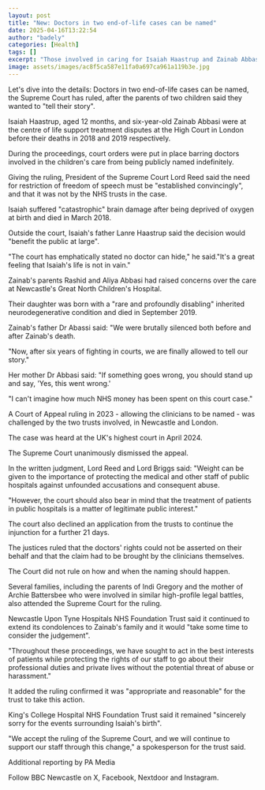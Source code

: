 ```yaml
---
layout: post
title: "New: Doctors in two end-of-life cases can be named"
date: 2025-04-16T13:22:54
author: "badely"
categories: [Health]
tags: []
excerpt: "Those involved in caring for Isaiah Haastrup and Zainab Abbasi can be named, the Supreme Court rules."
image: assets/images/ac8f5ca587e11fa0a697ca961a119b3e.jpg
---
```


Let's dive into the details: Doctors in two end-of-life cases can be named, the Supreme Court has ruled, after the parents of two children said they wanted to "tell their story".

Isaiah Haastrup, aged 12 months, and six-year-old Zainab Abbasi were at the centre of life support treatment disputes at the High Court in London before their deaths in 2018 and 2019 respectively.

During the proceedings, court orders were put in place barring doctors involved in the children's care from being publicly named indefinitely.

Giving the ruling, President of the Supreme Court Lord Reed said the need for restriction of freedom of speech must be "established convincingly", and that it was not by the NHS trusts in the case.

Isaiah suffered "catastrophic" brain damage after being deprived of oxygen at birth and died in March 2018.

Outside the court, Isaiah's father Lanre Haastrup said the decision would "benefit the public at large".

"The court has emphatically stated no doctor can hide," he said."It's a great feeling that Isaiah's life is not in vain."

Zainab's parents Rashid and Aliya Abbasi had raised concerns over the care at Newcastle's Great North Children's Hospital.

Their daughter was born with a "rare and profoundly disabling" inherited neurodegenerative condition and died in September 2019.

Zainab's father Dr Abassi said: "We were brutally silenced both before and after Zainab's death. 

"Now, after six years of fighting in courts, we are finally allowed to tell our story."

Her mother Dr Abbasi said: "If something goes wrong, you should stand up and say, 'Yes, this went wrong.'

"I can't imagine how much NHS money has been spent on this court case."

A Court of Appeal ruling in 2023 - allowing the clinicians to be named - was challenged by the two trusts involved, in Newcastle and London.

The case was heard at the UK's highest court in April 2024.

The Supreme Court unanimously dismissed the appeal.

In the written judgment, Lord Reed and Lord Briggs said: "Weight can be given to the importance of protecting the medical and other staff of public hospitals against unfounded accusations and consequent abuse.

"However, the court should also bear in mind that the treatment of patients in public hospitals is a matter of legitimate public interest."

The court also declined an application from the trusts to continue the injunction for a further 21 days.

The justices ruled that the doctors' rights could not be asserted on their behalf and that the claim had to be brought by the clinicians themselves.

The Court did not rule on how and when the naming should happen.

Several families, including the parents of Indi Gregory and the mother of Archie Battersbee who were involved in similar high-profile legal battles, also attended the Supreme Court for the ruling.

Newcastle Upon Tyne Hospitals NHS Foundation Trust said it continued to extend its condolences to Zainab's family and it would "take some time to consider the judgement".

"Throughout these proceedings, we have sought to act in the best interests of patients while protecting the rights of our staff to go about their professional duties and private lives without the potential threat of abuse or harassment."

It added the ruling confirmed it was "appropriate and reasonable" for the trust to take this action.

King's College Hospital NHS Foundation Trust said it remained "sincerely sorry for the events surrounding Isaiah's birth".

"We accept the ruling of the Supreme Court, and we will continue to support our staff through this change," a spokesperson for the trust said.

Additional reporting by PA Media

Follow BBC Newcastle on X, Facebook, Nextdoor and Instagram.

